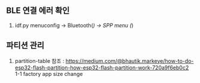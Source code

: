 ## BLE 연결 에러 확인
1. idf.py menuconfig -> Bluetooth(*) -> SPP menu (*)


## 파티션 관리
1. partition-table
 참조 : https://medium.com/@bhautik.markeye/how-to-do-esp32-flash-partition-how-esp32-flash-partition-work-720a9f6eb0c2
    1-1 factory app size change





